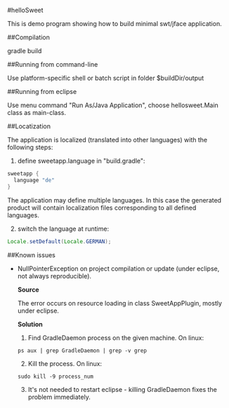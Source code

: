 #helloSweet

This is demo program showing how to build minimal swt/jface application.

##Compilation

gradle build

##Running from command-line

Use platform-specific shell or batch script in folder $buildDir/output

##Running from eclipse

Use menu command "Run As/Java Application", choose hellosweet.Main class as main-class.

##Locatization

The application is localized (translated into other languages) with the following
steps:

1. define sweetapp.language in "build.gradle":

```groovy
sweetapp {
  language "de"
}
```

The application may define multiple languages. In this case the generated
product will contain localization files corresponding to all defined languages.

2. switch the language at runtime:

```java
Locale.setDefault(Locale.GERMAN);
```

##Known issues

* NullPointerException on project compilation or update 
  (under eclipse, not always reproducible).

  **Source**
  
  The error occurs on resource loading in class SweetAppPlugin, mostly under eclipse.

  **Solution**

  1. Find GradleDaemon process on the given machine. On linux:
  
  ```shell
  ps aux | grep GradleDaemon | grep -v grep
  ```  

  2. Kill the process. On linux:
  
  ```
  sudo kill -9 process_num
  ```
  
  3. It's not needed to restart eclipse - killing GradleDaemon fixes the problem
     immediately.